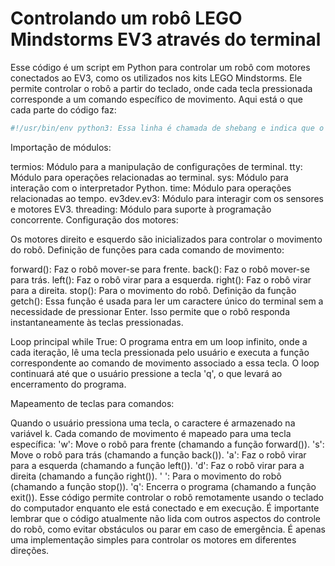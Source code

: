 Controlando um robô LEGO Mindstorms EV3 através do terminal
=======
Esse código é um script em Python para controlar um robô com motores conectados ao EV3, como os utilizados nos kits LEGO Mindstorms. Ele permite controlar o robô a partir do teclado, onde cada tecla pressionada corresponde a um comando específico de movimento.
Aqui está o que cada parte do código faz:
~~~python
#!/usr/bin/env python3: Essa linha é chamada de shebang e indica que o script deve ser executado usando o interpretador Python 3.
~~~
Importação de módulos:

termios: Módulo para a manipulação de configurações de terminal.
tty: Módulo para operações relacionadas ao terminal.
sys: Módulo para interação com o interpretador Python.
time: Módulo para operações relacionadas ao tempo.
ev3dev.ev3: Módulo para interagir com os sensores e motores EV3.
threading: Módulo para suporte à programação concorrente.
Configuração dos motores:

Os motores direito e esquerdo são inicializados para controlar o movimento do robô.
Definição de funções para cada comando de movimento:

forward(): Faz o robô mover-se para frente.
back(): Faz o robô mover-se para trás.
left(): Faz o robô virar para a esquerda.
right(): Faz o robô virar para a direita.
stop(): Para o movimento do robô.
Definição da função getch(): Essa função é usada para ler um caractere único do terminal sem a necessidade de pressionar Enter. Isso permite que o robô responda instantaneamente às teclas pressionadas.

Loop principal while True: O programa entra em um loop infinito, onde a cada iteração, lê uma tecla pressionada pelo usuário e executa a função correspondente ao comando de movimento associado a essa tecla. O loop continuará até que o usuário pressione a tecla 'q', o que levará ao encerramento do programa.

Mapeamento de teclas para comandos:

Quando o usuário pressiona uma tecla, o caractere é armazenado na variável k.
Cada comando de movimento é mapeado para uma tecla específica:
'w': Move o robô para frente (chamando a função forward()).
's': Move o robô para trás (chamando a função back()).
'a': Faz o robô virar para a esquerda (chamando a função left()).
'd': Faz o robô virar para a direita (chamando a função right()).
' ': Para o movimento do robô (chamando a função stop()).
'q': Encerra o programa (chamando a função exit()).
Esse código permite controlar o robô remotamente usando o teclado do computador enquanto ele está conectado e em execução. É importante lembrar que o código atualmente não lida com outros aspectos do controle do robô, como evitar obstáculos ou parar em caso de emergência. É apenas uma implementação simples para controlar os motores em diferentes direções.
